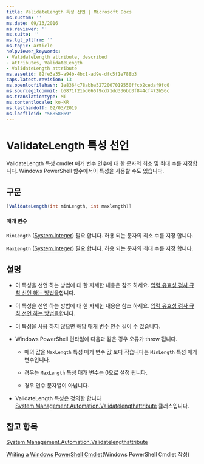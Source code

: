 ```yaml
---
title: ValidateLength 특성 선언 | Microsoft Docs
ms.custom: ''
ms.date: 09/13/2016
ms.reviewer: ''
ms.suite: ''
ms.tgt_pltfrm: ''
ms.topic: article
helpviewer_keywords:
- ValidateLength attribute, described
- attributes, ValidateLength
- ValidateLength attribute
ms.assetid: 82fe3a35-a94b-4bc1-ad9e-dfc5f1e788b3
caps.latest.revision: 13
ms.openlocfilehash: 1e8364c78abba5272007019550ffcb2cedaf9fd0
ms.sourcegitcommit: b6871f21bd666f9cd71dd336bb3f844cf472b56c
ms.translationtype: MT
ms.contentlocale: ko-KR
ms.lasthandoff: 02/03/2019
ms.locfileid: "56858869"
---
```

# <a name="validatelength-attribute-declaration"></a>ValidateLength 특성 선언

ValidateLength 특성 cmdlet 매개 변수 인수에 대 한 문자의 최소 및 최대 수를 지정합니다. Windows PowerShell 함수에서이 특성을 사용할 수도 있습니다.

## <a name="syntax"></a>구문

```csharp
[ValidateLength(int minLength, int maxlength)]
```

#### <a name="parameters"></a>매개 변수

`MinLength` ([System.Integer](/dotnet/api/System.Integer)) 필요 합니다. 허용 되는 문자의 최소 수를 지정 합니다.

`MaxLength` ([System.Integer](/dotnet/api/System.Integer)) 필요 합니다. 허용 되는 문자의 최대 수를 지정 합니다.

## <a name="remarks"></a>설명

- 이 특성을 선언 하는 방법에 대 한 자세한 내용은 참조 하세요. [입력 유효성 검사 규칙 선언 하는 방법을](http://msdn.microsoft.com/en-us/544c2100-62ba-4be4-b2a2-cc0d4e4fc45b)합니다.
- 이 특성을 선언 하는 방법에 대 한 자세한 내용은 참조 하세요. [입력 유효성 검사 규칙 선언 하는 방법을](http://msdn.microsoft.com/en-us/544c2100-62ba-4be4-b2a2-cc0d4e4fc45b)합니다.

- 이 특성을 사용 하지 않으면 해당 매개 변수 인수 길이 수 있습니다.

- Windows PowerShell 런타임에 다음과 같은 경우 오류가 throw 됩니다.

    - 때의 값을 `MaxLength` 특성 매개 변수 값 보다 작습니다는 `MinLength` 특성 매개 변수입니다.

    - 경우는 `MaxLength` 특성 매개 변수는 0으로 설정 됩니다.

    - 경우 인수 문자열이 아닙니다.

- ValidateLength 특성은 정의한 합니다 [System.Management.Automation.Validatelengthattribute](/dotnet/api/System.Management.Automation.ValidateLengthAttribute) 클래스입니다.

## <a name="see-also"></a>참고 항목

[System.Management.Automation.Validatelengthattribute](/dotnet/api/System.Management.Automation.ValidateLengthAttribute)

[Writing a Windows PowerShell Cmdlet](./writing-a-windows-powershell-cmdlet.md)(Windows PowerShell Cmdlet 작성)
